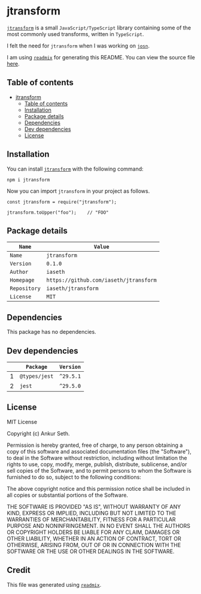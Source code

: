 
# jtransform
[`jtransform`](https://www.npmjs.com/package/jtransform) is a small `JavaScript/TypeScript` library containing some of the most commonly used transforms, written in `TypeScript`.

I felt the need for `jtransform` when I was working on [`josn`](https://github.com/iaseth/josn).

I am using [`readmix`](https://github.com/iaseth/readmix) for generating this README.
You can view the source file [here](https://github.com/iaseth/jtransform/blob/master/README.md.rx).


## Table of contents
* [jtransform](#jtransform)
    * [Table of contents](#table-of-contents)
    * [Installation](#installation)
    * [Package details](#package-details)
    * [Dependencies](#dependencies)
    * [Dev dependencies](#dev-dependencies)
    * [License](#license)


## Installation
You can install [`jtransform`](https://www.npmjs.com/package/jtransform) with the following command:
```
npm i jtransform
```
Now you can import `jtransform` in your project as follows.
```
const jtransform = require("jtransform");
```
```
jtransform.toUpper("foo");    // "FOO"
```


## Package details
| `Name`       | `Value`                                |
| ------------ | -------------------------------------- |
| `Name`       | `jtransform`                           |
| `Version`    | `0.1.0`                                |
| `Author`     | `iaseth`                               |
| `Homepage`   | `https://github.com/iaseth/jtransform` |
| `Repository` | `iaseth/jtransform`                    |
| `License`    | `MIT`                                  |



## Dependencies
This package has no dependencies.


## Dev dependencies
|     | `Package`     | `Version`   |
| --- | ------------- | ----------- |
| 1   | `@types/jest` | `^29.5.1`   |
| 2   | `jest`        | `^29.5.0`   |



## License
MIT License

Copyright (c) Ankur Seth.

Permission is hereby granted, free of charge, to any person obtaining a copy
of this software and associated documentation files (the "Software"), to deal
in the Software without restriction, including without limitation the rights
to use, copy, modify, merge, publish, distribute, sublicense, and/or sell
copies of the Software, and to permit persons to whom the Software is
furnished to do so, subject to the following conditions:

The above copyright notice and this permission notice shall be included in all
copies or substantial portions of the Software.

THE SOFTWARE IS PROVIDED "AS IS", WITHOUT WARRANTY OF ANY KIND, EXPRESS OR
IMPLIED, INCLUDING BUT NOT LIMITED TO THE WARRANTIES OF MERCHANTABILITY,
FITNESS FOR A PARTICULAR PURPOSE AND NONINFRINGEMENT. IN NO EVENT SHALL THE
AUTHORS OR COPYRIGHT HOLDERS BE LIABLE FOR ANY CLAIM, DAMAGES OR OTHER
LIABILITY, WHETHER IN AN ACTION OF CONTRACT, TORT OR OTHERWISE, ARISING FROM,
OUT OF OR IN CONNECTION WITH THE SOFTWARE OR THE USE OR OTHER DEALINGS IN THE
SOFTWARE.


## Credit

This file was generated using [`readmix`](https://github.com/iaseth/readmix).


